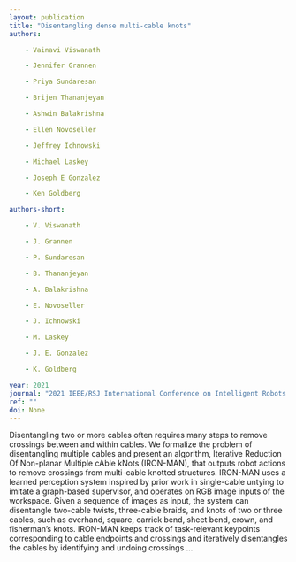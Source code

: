 ```yaml
---
layout: publication
title: "Disentangling dense multi-cable knots"
authors:

    - Vainavi Viswanath

    - Jennifer Grannen

    - Priya Sundaresan

    - Brijen Thananjeyan

    - Ashwin Balakrishna

    - Ellen Novoseller

    - Jeffrey Ichnowski

    - Michael Laskey

    - Joseph E Gonzalez

    - Ken Goldberg

authors-short:

    - V. Viswanath

    - J. Grannen

    - P. Sundaresan

    - B. Thananjeyan

    - A. Balakrishna

    - E. Novoseller

    - J. Ichnowski

    - M. Laskey

    - J. E. Gonzalez

    - K. Goldberg

year: 2021
journal: "2021 IEEE/RSJ International Conference on Intelligent Robots and Systems (IROS)"
ref: ""
doi: None
---
```


Disentangling two or more cables often requires many steps to remove crossings between and within cables. We formalize the problem of disentangling multiple cables and present an algorithm, Iterative Reduction Of Non-planar Multiple cAble kNots (IRON-MAN), that outputs robot actions to remove crossings from multi-cable knotted structures. IRON-MAN uses a learned perception system inspired by prior work in single-cable untying to imitate a graph-based supervisor, and operates on RGB image inputs of the workspace. Given a sequence of images as input, the system can disentangle two-cable twists, three-cable braids, and knots of two or three cables, such as overhand, square, carrick bend, sheet bend, crown, and fisherman’s knots. IRON-MAN keeps track of task-relevant keypoints corresponding to cable endpoints and crossings and iteratively disentangles the cables by identifying and undoing crossings …
    